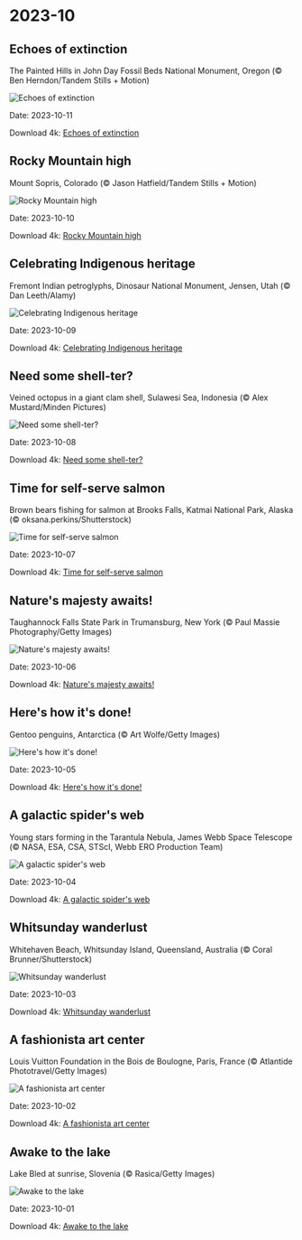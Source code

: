# 2023-10

## Echoes of extinction

The Painted Hills in John Day Fossil Beds National Monument, Oregon (© Ben Herndon/Tandem Stills + Motion)

![Echoes of extinction](https://bing.com/th?id=OHR.JohnDayFossil_EN-US9957224234_UHD.jpg&rf=LaDigue_UHD.jpg&pid=hp&w=1024&h=576&rs=1&c=4)

Date: 2023-10-11

Download 4k: [Echoes of extinction](https://bing.com/th?id=OHR.JohnDayFossil_EN-US9957224234_UHD.jpg&rf=LaDigue_UHD.jpg&pid=hp&w=3840&h=2160&rs=1&c=4)

## Rocky Mountain high

Mount Sopris, Colorado (© Jason Hatfield/Tandem Stills + Motion)

![Rocky Mountain high](https://bing.com/th?id=OHR.SoprisSunrise_EN-US9658915846_UHD.jpg&rf=LaDigue_UHD.jpg&pid=hp&w=1024&h=576&rs=1&c=4)

Date: 2023-10-10

Download 4k: [Rocky Mountain high](https://bing.com/th?id=OHR.SoprisSunrise_EN-US9658915846_UHD.jpg&rf=LaDigue_UHD.jpg&pid=hp&w=3840&h=2160&rs=1&c=4)

## Celebrating Indigenous heritage

Fremont Indian petroglyphs, Dinosaur National Monument, Jensen, Utah (© Dan Leeth/Alamy)

![Celebrating Indigenous heritage](https://bing.com/th?id=OHR.FremontPetroglyph_EN-US9601526664_UHD.jpg&rf=LaDigue_UHD.jpg&pid=hp&w=1024&h=576&rs=1&c=4)

Date: 2023-10-09

Download 4k: [Celebrating Indigenous heritage](https://bing.com/th?id=OHR.FremontPetroglyph_EN-US9601526664_UHD.jpg&rf=LaDigue_UHD.jpg&pid=hp&w=3840&h=2160&rs=1&c=4)

## Need some shell-ter?

Veined octopus in a giant clam shell, Sulawesi Sea, Indonesia (© Alex Mustard/Minden Pictures)

![Need some shell-ter?](https://bing.com/th?id=OHR.OctoClam_EN-US9467607669_UHD.jpg&rf=LaDigue_UHD.jpg&pid=hp&w=1024&h=576&rs=1&c=4)

Date: 2023-10-08

Download 4k: [Need some shell-ter?](https://bing.com/th?id=OHR.OctoClam_EN-US9467607669_UHD.jpg&rf=LaDigue_UHD.jpg&pid=hp&w=3840&h=2160&rs=1&c=4)

## Time for self-serve salmon

Brown bears fishing for salmon at Brooks Falls, Katmai National Park, Alaska (© oksana.perkins/Shutterstock)

![Time for self-serve salmon](https://bing.com/th?id=OHR.GrizzlyFalls_EN-US9219501224_UHD.jpg&rf=LaDigue_UHD.jpg&pid=hp&w=1024&h=576&rs=1&c=4)

Date: 2023-10-07

Download 4k: [Time for self-serve salmon](https://bing.com/th?id=OHR.GrizzlyFalls_EN-US9219501224_UHD.jpg&rf=LaDigue_UHD.jpg&pid=hp&w=3840&h=2160&rs=1&c=4)

## Nature's majesty awaits!

Taughannock Falls State Park in Trumansburg, New York (© Paul Massie Photography/Getty Images)

![Nature's majesty awaits!](https://bing.com/th?id=OHR.TaughannockFalls_EN-US8509030625_UHD.jpg&rf=LaDigue_UHD.jpg&pid=hp&w=1024&h=576&rs=1&c=4)

Date: 2023-10-06

Download 4k: [Nature's majesty awaits!](https://bing.com/th?id=OHR.TaughannockFalls_EN-US8509030625_UHD.jpg&rf=LaDigue_UHD.jpg&pid=hp&w=3840&h=2160&rs=1&c=4)

## Here's how it's done!

Gentoo penguins, Antarctica (© Art Wolfe/Getty Images)

![Here's how it's done!](https://bing.com/th?id=OHR.GentooJump_EN-US3267430533_UHD.jpg&rf=LaDigue_UHD.jpg&pid=hp&w=1024&h=576&rs=1&c=4)

Date: 2023-10-05

Download 4k: [Here's how it's done!](https://bing.com/th?id=OHR.GentooJump_EN-US3267430533_UHD.jpg&rf=LaDigue_UHD.jpg&pid=hp&w=3840&h=2160&rs=1&c=4)

## A galactic spider's web

Young stars forming in the Tarantula Nebula, James Webb Space Telescope (© NASA, ESA, CSA, STScI, Webb ERO Production Team)

![A galactic spider's web](https://bing.com/th?id=OHR.TarantulaNebula_EN-US3085335513_UHD.jpg&rf=LaDigue_UHD.jpg&pid=hp&w=1024&h=576&rs=1&c=4)

Date: 2023-10-04

Download 4k: [A galactic spider's web](https://bing.com/th?id=OHR.TarantulaNebula_EN-US3085335513_UHD.jpg&rf=LaDigue_UHD.jpg&pid=hp&w=3840&h=2160&rs=1&c=4)

## Whitsunday wanderlust

Whitehaven Beach, Whitsunday Island, Queensland, Australia (© Coral Brunner/Shutterstock)

![Whitsunday wanderlust](https://bing.com/th?id=OHR.WhitsundaySwirl_EN-US2946291997_UHD.jpg&rf=LaDigue_UHD.jpg&pid=hp&w=1024&h=576&rs=1&c=4)

Date: 2023-10-03

Download 4k: [Whitsunday wanderlust](https://bing.com/th?id=OHR.WhitsundaySwirl_EN-US2946291997_UHD.jpg&rf=LaDigue_UHD.jpg&pid=hp&w=3840&h=2160&rs=1&c=4)

## A fashionista art center

Louis Vuitton Foundation in the Bois de Boulogne, Paris, France (© Atlantide Phototravel/Getty Images)

![A fashionista art center](https://bing.com/th?id=OHR.VuittonFoundation_EN-US2808914200_UHD.jpg&rf=LaDigue_UHD.jpg&pid=hp&w=1024&h=576&rs=1&c=4)

Date: 2023-10-02

Download 4k: [A fashionista art center](https://bing.com/th?id=OHR.VuittonFoundation_EN-US2808914200_UHD.jpg&rf=LaDigue_UHD.jpg&pid=hp&w=3840&h=2160&rs=1&c=4)

## Awake to the lake

Lake Bled at sunrise, Slovenia (© Rasica/Getty Images)

![Awake to the lake](https://bing.com/th?id=OHR.LakeBledSunrise_EN-US2708574517_UHD.jpg&rf=LaDigue_UHD.jpg&pid=hp&w=1024&h=576&rs=1&c=4)

Date: 2023-10-01

Download 4k: [Awake to the lake](https://bing.com/th?id=OHR.LakeBledSunrise_EN-US2708574517_UHD.jpg&rf=LaDigue_UHD.jpg&pid=hp&w=3840&h=2160&rs=1&c=4)


